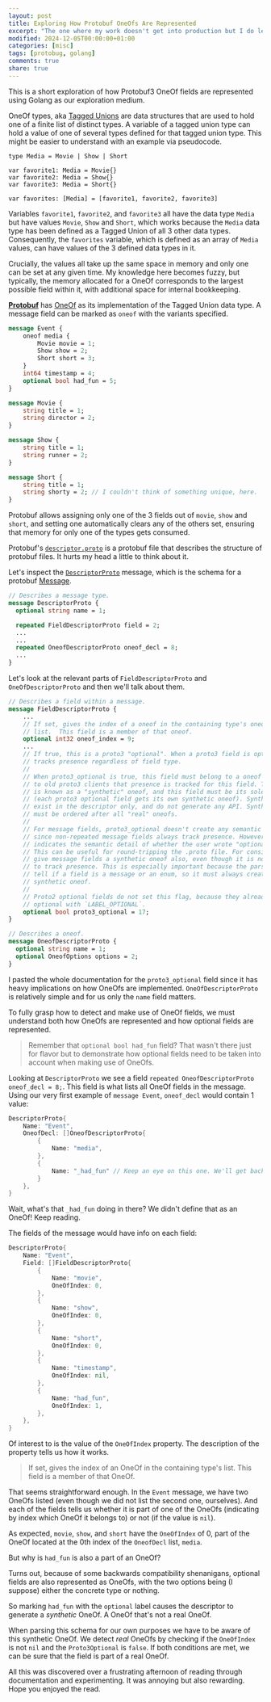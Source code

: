 ```yaml
---
layout: post
title: Exploring How Protobuf OneOfs Are Represented
excerpt: "The one where my work doesn't get into production but I do learn something from it."
modified: 2024-12-05T00:00:00+01:00
categories: [misc]
tags: [protobug, golang]
comments: true
share: true
---
```


This is a short exploration of how Protobuf3 OneOf fields are represented using Golang as our exploration medium.

OneOf types, aka [Tagged Unions](https://en.wikipedia.org/wiki/Tagged_union) are data structures that are used to hold one of a finite list of distinct types. A variable of a tagged union type can hold a value of one of several types defined for that tagged union type. This might be easier to understand with an example via pseudocode.

```
type Media = Movie | Show | Short

var favorite1: Media = Movie{}
var favorite2: Media = Show{}
var favorite3: Media = Short{}

var favorites: [Media] = [favorite1, favorite2, favorite3]
```

Variables `favorite1`, `favorite2`, and `favorite3` all have the data type `Media` but have values `Movie`, `Show` and `Short`, which works because the `Media` data type has been defined as a Tagged Union of all 3 other data types. Consequently, the `favorites` variable, which is defined as an array of `Media` values, can have values of the 3 defined data types in it.

Crucially, the values all take up the same space in memory and only one can be set at any given time. My knowledge here becomes fuzzy, but typically, the memory allocated for a OneOf corresponds to the largest possible field within it, with additional space for internal bookkeeping.

[**Protobuf**](https://protobuf.dev/) has [OneOf](https://protobuf.dev/programming-guides/proto3/#oneof) as its implementation of the Tagged Union data type. A message field can be marked as `oneof` with the variants specified.

```protobuf
message Event {
	oneof media {
		Movie movie = 1;
		Show show = 2;
		Short short = 3;
	}
	int64 timestamp = 4;
	optional bool had_fun = 5;
}

message Movie {
	string title = 1;
	string director = 2;
}

message Show {
	string title = 1;
	string runner = 2;
}

message Short {
	string title = 1;
	string shorty = 2; // I couldn't think of something unique, here.
}
```

Protobuf allows assigning only one of the 3 fields out of `movie`, `show` and `short`, and setting one automatically clears any of the others set, ensuring that memory for only one of the types gets consumed.

Protobuf's [`descriptor.proto`](https://github.com/protocolbuffers/protobuf/blob/main/src/google/protobuf/descriptor.proto) is a protobuf file that describes the structure of protobuf files. It hurts my head a little to think about it.

Let's inspect the [`DescriptorProto`](https://github.com/protocolbuffers/protobuf/blob/main/src/google/protobuf/descriptor.proto#L134) message, which is the schema for a protobuf [Message](https://protobuf.dev/programming-guides/proto3/#simple).
```protobuf
// Describes a message type.
message DescriptorProto {
  optional string name = 1;

  repeated FieldDescriptorProto field = 2;
  ...
  ...
  repeated OneofDescriptorProto oneof_decl = 8;
  ...
}
```

Let's look at the relevant parts of `FieldDescriptorProto` and `OneOfDescriptorProto` and then we'll talk about them.

```protobuf
// Describes a field within a message.
message FieldDescriptorProto {
	...
	// If set, gives the index of a oneof in the containing type's oneof_decl
	// list.  This field is a member of that oneof.
	optional int32 oneof_index = 9;
	...
	// If true, this is a proto3 "optional". When a proto3 field is optional, it
	// tracks presence regardless of field type.
	//
	// When proto3_optional is true, this field must belong to a oneof to signal
	// to old proto3 clients that presence is tracked for this field. This oneof
	// is known as a "synthetic" oneof, and this field must be its sole member
	// (each proto3 optional field gets its own synthetic oneof). Synthetic oneofs
	// exist in the descriptor only, and do not generate any API. Synthetic oneofs
	// must be ordered after all "real" oneofs.
	//
	// For message fields, proto3_optional doesn't create any semantic change,
	// since non-repeated message fields always track presence. However it still
	// indicates the semantic detail of whether the user wrote "optional" or not.
	// This can be useful for round-tripping the .proto file. For consistency we
	// give message fields a synthetic oneof also, even though it is not required
	// to track presence. This is especially important because the parser can't
	// tell if a field is a message or an enum, so it must always create a
	// synthetic oneof.
	//
	// Proto2 optional fields do not set this flag, because they already indicate
	// optional with `LABEL_OPTIONAL`.
	optional bool proto3_optional = 17;
}

// Describes a oneof.
message OneofDescriptorProto {
  optional string name = 1;
  optional OneofOptions options = 2;
}
```

I pasted the whole documentation for the `proto3_optional` field since it has heavy implications on how OneOfs are implemented. `OneOfDescriptorProto` is relatively simple and for us only the `name` field matters.

To fully grasp how to detect and make use of OneOf fields, we must understand both how OneOfs are represented and how optional fields are represented.

> Remember that `optional bool had_fun` field? That wasn't there just for flavor but to demonstrate how optional fields need to be taken into account when making use of OneOfs.

Looking at `DescriptorProto` we see a field `repeated OneofDescriptorProto oneof_decl = 8;`. This field is what lists all OneOf fields in the message. Using our very first example of `message Event`, `oneof_decl` would contain 1 value:

```go
DescriptorProto{
	Name: "Event",
	OneofDecl: []OneofDescriptorProto{
		{
			Name: "media",
		},
		{
			Name: "_had_fun" // Keep an eye on this one. We'll get back to it.
		}
	},
}
```

Wait, what's that `_had_fun` doing in there? We didn't define that as an OneOf! Keep reading.

The fields of the message would have info on each field:

```go
DescriptorProto{
	Name: "Event",
	Field: []FieldDescriptorProto{
		{
			Name: "movie",
			OneOfIndex: 0,
		},
		{
			Name: "show",
			OneOfIndex: 0,
		},
		{
			Name: "short",
			OneOfIndex: 0,
		},
		{
			Name: "timestamp",
			OneOfIndex: nil,
		},
		{
			Name: "had_fun",
			OneOfIndex: 1,
		},
	},
}
```

Of interest to is the value of the `OneOfIndex` property. The description of the property tells us how it works.

> If set, gives the index of an OneOf in the containing type's list. This field is a member of that OneOf.

That seems straightforward enough. In the `Event` message, we have two OneOfs listed (even though we did not list the second one, ourselves). And each of the fields tells us whether it is part of one of the OneOfs (indicating by index which OneOf it belongs to) or not (if the value is `nil`).

As expected, `movie`, `show`, and `short` have the `OneOfIndex` of 0, part of the OneOf located at the 0th index of the `OneofDecl` list, `media`.

But why is `had_fun` is also a part of an OneOf?

Turns out, because of some backwards compatibility shenanigans, optional fields are also represented as OneOfs, with the two options being (I suppose) either the concrete type or nothing.

So marking `had_fun` with the `optional` label causes the descriptor to generate a _synthetic_ OneOf. A OneOf that's not a real OneOf.

When parsing this schema for our own purposes we have to be aware of this synthetic OneOf. We detect _real_ OneOfs by checking if the `OneOfIndex` is not `nil` and the `Proto3Optional` is `false`. If both conditions are met, we can be sure that the field is part of a real OneOf.

All this was discovered over a frustrating afternoon of reading through documentation and experimenting. It was annoying but also rewarding. Hope you enjoyed the read.
